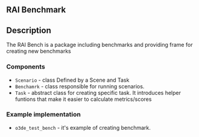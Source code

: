 ## RAI Benchmark

## Description

The RAI Bench is a package including benchmarks and providing frame for creating new benchmarks

### Components

- `Scenario` - class Defined by a Scene and Task
- `Benchamrk` - class responsible for running scenarios.
- `Task` - abstract class for creating specific task. It introduces helper funtions that make it easier to calculate metrics/scores

### Example implementation

- `o3de_test_bench` - it's example of creating benchmark.
